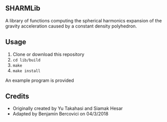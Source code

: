## SHARMLib

A library of functions computing the spherical harmonics expansion of the gravity acceleration caused by a constant density polyhedron.

<!-- OpenMP complier compilers enable faster performance. -->

## Usage

1. Clone or download this repository 
2. `cd lib/build`
2. `make`
3. `make install`

An example program is provided 

## Credits

* Originally created by Yu Takahasi and Siamak Hesar
* Adapted by Benjamin Bercovici on 04/3/2018
